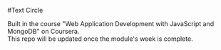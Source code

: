 #Text Circle

Built in the course "Web Application Development with JavaScript and MongoDB" on Coursera.
<br>
This repo will be updated once the module's week is complete.
